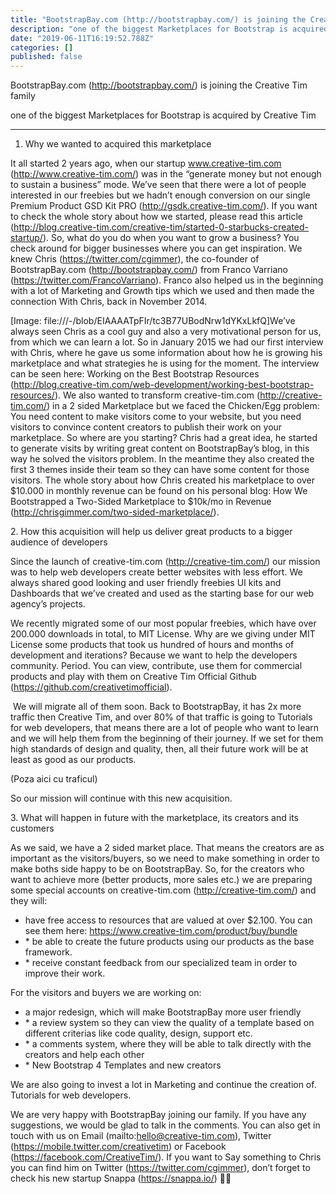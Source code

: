```yaml
---
title: "BootstrapBay.com (http://bootstrapbay.com/) is joining the Creative Tim family"
description: "one of the biggest Marketplaces for Bootstrap is acquired by Creative Tim"
date: "2019-06-11T16:19:52.788Z"
categories: []
published: false
---
```


BootstrapBay.com (http://bootstrapbay.com/) is joining the Creative Tim family 

one of the biggest Marketplaces for Bootstrap is acquired by Creative Tim

---

  

1.  Why we wanted to acquired this marketplace

It all started 2 years ago, when our startup www.creative-tim.com (http://www.creative-tim.com/) was in the “generate money but not enough to sustain a business” mode. We’ve seen that there were a lot of people interested in our freebies but we hadn’t enough conversion on our single Premium Product GSD Kit PRO (http://gsdk.creative-tim.com/). If you want to check the whole story about how we started, please read this article (http://blog.creative-tim.com/creative-tim/started-0-starbucks-created-startup/). So, what do you do when you want to grow a business? You check around for bigger businesses where you can get inspiration. We knew Chris (https://twitter.com/cgimmer), the co-founder of BootstrapBay.com (http://bootstrapbay.com/) from Franco Varriano (https://twitter.com/FrancoVarriano). Franco also helped us in the beginning with a lot of Marketing and Growth tips which we used and then made the connection With Chris, back in November 2014.

  

\[Image: file:///-/blob/EIAAAATpFIr/tc3B77UBodNrw1dYKxLkfQ\]We’ve always seen Chris as a cool guy and also a very motivational person for us, from which we can learn a lot. So in January 2015 we had our first interview with Chris, where he gave us some information about how he is growing his marketplace and what strategies he is using for the moment. The interview can be seen here: Working on the Best Bootstrap Resources (http://blog.creative-tim.com/web-development/working-best-bootstrap-resources/). We also wanted to transform creative-tim.com (http://creative-tim.com/) in a 2 sided Marketplace but we faced the Chicken/Egg problem: You need content to make visitors come to your website, but you need visitors to convince content creators to publish their work on your marketplace. So where are you starting? Chris had a great idea, he started to generate visits by writing great content on BootstrapBay’s blog, in this way he solved the visitors problem. In the meantime they also created the first 3 themes inside their team so they can have some content for those visitors. The whole story about how Chris created his marketplace to over $10.000 in monthly revenue can be found on his personal blog: How We Bootstrapped a Two-Sided Marketplace to $10k/mo in Revenue (http://chrisgimmer.com/two-sided-marketplace/).

  

  

2\. How this acquisition will help us deliver great products to a bigger audience of developers

  

Since the launch of creative-tim.com (http://creative-tim.com/) our mission was to help web developers create better websites with less effort. We always shared good looking and user friendly freebies UI kits and Dashboards that we’ve created and used as the starting base for our web agency’s projects. 

  

We recently migrated some of our most popular freebies, which have over 200.000 downloads in total, to MIT License. Why are we giving under MIT License some products that took us hundred of hours and months of development and iterations? Because we want to help the developers community. Period. You can view, contribute, use them for commercial products and play with them on Creative Tim Official Github (https://github.com/creativetimofficial).

 We will migrate all of them soon. Back to BootstrapBay, it has 2x more traffic then Creative Tim, and over 80% of that traffic is going to Tutorials for web developers, that means there are a lot of people who want to learn and we will help them from the beginning of their journey. If we set for them high standards of design and quality, then, all their future work will be at least as good as our products.

  

(Poza aici cu traficul)

  

So our mission will continue with this new acquisition.

  

3\. What will happen in future with the marketplace, its creators and its customers

  

As we said, we have a 2 sided market place. That means the creators are as important as the visitors/buyers, so we need to make something in order to make boths side happy to be on BootstrapBay. So, for the creators who want to achieve more (better products, more sales etc.) we are preparing some special accounts on creative-tim.com (http://creative-tim.com/) and they will:

  

-   have free access to resources that are valued at over $2.100. You can see them here: https://www.creative-tim.com/product/buy/bundle
-   \* be able to create the future products using our products as the base framework.
-   \* receive constant feedback from our specialized team in order to improve their work. 

For the visitors and buyers we are working on: 

  

-   a major redesign, which will make BootstrapBay more user friendly
-   \* a review system so they can view the quality of a template based on different criterias like code quality, design, support etc.
-   \* a comments system, where they will be able to talk directly with the creators and help each other
-   \* New Bootstrap 4 Templates and new creators

We are also going to invest a lot in Marketing and continue the creation of. Tutorials for web developers.

  

We are very happy with BootstrapBay joining our family. If you have any suggestions, we would be glad to talk in the comments. You can also get in touch with us on Email (mailto:hello@creative-tim.com), Twitter (https://mobile.twitter.com/creativetim) or Facebook (https://facebook.com/CreativeTim/). If you want to Say something to Chris you can find him on Twitter (https://twitter.com/cgimmer), don’t forget to check his new startup Snappa (https://snappa.io/) 👌🏼
